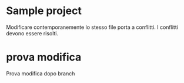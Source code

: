 # Sample project

Modificare contemporanemente lo stesso file porta a conflitti.
I conflitti devono essere risolti.

# prova modifica

Prova modifica dopo branch
